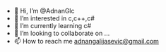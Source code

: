 - 👋 Hi, I’m @AdnanGlc
- 👀 I’m interested in c,c++,c#
- 🌱 I’m currently learning c#
- 💞️ I’m looking to collaborate on ...
- 📫 How to reach me adnangalijasevic@gmail.com

<!---
AdnanGlc/AdnanGlc is a ✨ special ✨ repository because its `README.md` (this file) appears on your GitHub profile.
You can click the Preview link to take a look at your changes.
--->
